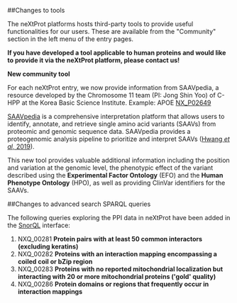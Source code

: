 ##Changes to tools

The neXtProt platforms hosts third-party tools to provide useful functionalities for our users. These are available from the &quot;Community&quot; section in the left menu of the entry pages.

**If you have developed a tool applicable to human proteins and would like to provide it via the neXtProt platform, please contact us!**

**New community tool**

For each neXtProt entry, we now provide information from SAAVpedia, a resource developed by the Chromosome 11 team (PI: Jong Shin Yoo) of C-HPP at the Korea Basic Science Institute. Example: APOE [NX\_P02649](https://www.nextprot.org/entry/NX_P02649/gh/sweetrain096/SAAVpedia)

[SAAVpedia](https://www.saavpedia.org/) is a comprehensive interpretation platform that allows users to identify, annotate, and retrieve single amino acid variants (SAAVs) from proteomic and genomic sequence data. SAAVpedia provides a proteogenomic analysis pipeline to prioritize and interpret SAAVs ([Hwang _et al,_ 2019](https://doi.org/10.1021/acs.jproteome.9b00366)).

This new tool provides valuable additional information including the position and variation at the genomic level, the phenotypic effect of the variant described using the **Experimental Factor Ontology** (EFO) and the **Human Phenotype Ontology** (HPO), as well as providing ClinVar identifiers for the SAAVs.

##Changes to advanced search SPARQL queries

The following queries exploring the PPI data in neXtProt have been added in the [SnorQL](https://snorql.nextprot.org/) interface:

1. NXQ\_00281 **Protein pairs with at least 50 common interactors (excluding keratins)**
2. NXQ\_00282 **Proteins with an interaction mapping encompassing a coiled coil or bZip region**
3. NXQ\_00283 **Proteins with no reported mitochondrial localization but interacting with 20 or more mitochondrial proteins ('gold' quality)**
4. NXQ\_00286 **Protein domains or regions that frequently occur in interaction mappings**
